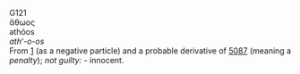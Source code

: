 <body>
  <p>G121<br>  ἄθωος  <br> athōos  <br><i>ath‘-o-os </i><br>From <a href="g0001.htm">1</a> (as a negative particle) and a probable derivative of <a href="g5087.htm">5087</a> (meaning a <i>penalty</i>); <i>not</i> <i>guilty:</i> - innocent.<br></p>
 </body>